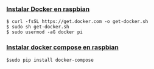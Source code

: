 ### [Instalar Docker en raspbian](https://docs.docker.com/install/linux/docker-ce/debian/#install-using-the-convenience-script)

    $ curl -fsSL https://get.docker.com -o get-docker.sh
    $ sudo sh get-docker.sh
    $ sudo usermod -aG docker pi   

### [Instalar docker compose en raspbian](https://docs.docker.com/compose/install/)
    
    $sudo pip install docker-compose

